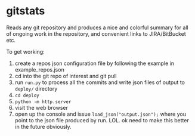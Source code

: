 # gitstats

Reads any git repository and produces a nice and colorful summary for all of ongoing work in the repository, and convenient links to JIRA/BitBucket etc.

To get working:

1. create a repos json configuration file by following the example in example_repos.json
2. cd into the git repo of interest and git pull
3. run `run.py` to process all the commits and write json files of output to `deploy/` directory
4. `cd deploy`
5. `python -m http.server`
6. visit the web browser
7. open up the console and issue `load_json("output.json");` where you point to the json file produced by run. LOL. ok need to make this better in the future obviously.
